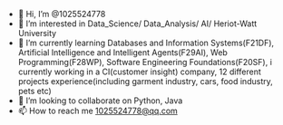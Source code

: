 - 👋 Hi, I’m @1025524778
- 👀 I’m interested in Data_Science/ Data_Analysis/ AI/ Heriot-Watt University
- 🌱 I’m currently learning Databases and Information Systems(F21DF), Artificial Intelligence and Intelligent Agents(F29AI), Web Programming(F28WP), Software Engineering Foundations(F20SF), i currently working in a CI(customer insight) company, 12 different projects experience(including garment industry, cars, food industry, pets etc)
- 💞️ I’m looking to collaborate on Python, Java
- 📫 How to reach me 1025524778@qq.com

<!---
1025524778/1025524778 is a ✨ special ✨ repository because its `README.md` (this file) appears on your GitHub profile.
You can click the Preview link to take a look at your changes.
--->
